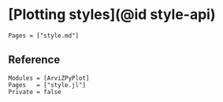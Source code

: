 # [Plotting styles](@id style-api)

```@index
Pages = ["style.md"]
```

## Reference

```@autodocs
Modules = [ArviZPyPlot]
Pages   = ["style.jl"]
Private = false
```
